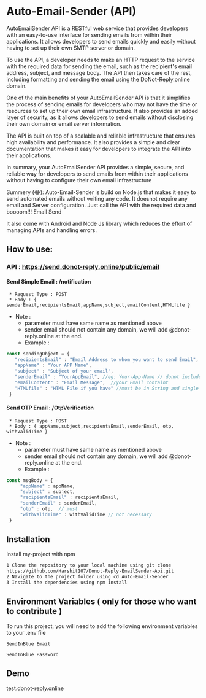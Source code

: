 
# Auto-Email-Sender (API)

AutoEmailSender API is a RESTful web service that provides developers with an easy-to-use interface for sending emails from within their applications. It allows developers to send emails quickly and easily without having to set up their own SMTP server or domain.

To use the API, a developer needs to make an HTTP request to the service with the required data for sending the email, such as the recipient's email address, subject, and message body. The API then takes care of the rest, including formatting and sending the email using the DoNot-Reply.online domain.

One of the main benefits of your AutoEmailSender API is that it simplifies the process of sending emails for developers who may not have the time or resources to set up their own email infrastructure. It also provides an added layer of security, as it allows developers to send emails without disclosing their own domain or email server information.

The API is built on top of a scalable and reliable infrastructure that ensures high availability and performance. It also provides a simple and clear documentation that makes it easy for developers to integrate the API into their applications.

In summary, your AutoEmailSender API provides a simple, secure, and reliable way for developers to send emails from within their applications without having to configure their own email infrastructure

Summery (😂):
Auto-Email-Sender is build on Node.js that makes it easy to send automated emails without writing any code. It doesnot require any email and Server configuration. Just call the API with the required data and boooom!!! Email Send 


It also come with Android and Node Js library which reduces the effort of managing APIs and handling errors.

## How to use:

### API  : https://send.donot-reply.online/public/email

  
  #### Send Simple Email : /notification
  ```
   * Request Type : POST
   * Body : { senderEmail,recipientsEmail,appName,subject,emailContent,HTMLfile }
 ```
  * Note : 
    * parameter must have same name as mentioned above
    * sender email should not contain any domain, we will add @donot-reply.online at the end.
    * Example : 
   ``` JavaScript
   const sendingObject = {
      "recipientsEmail" : "Email Address to whom you want to send Email", //  use Array of String for multiple email
      "appName" : "Your APP Name", 
      "subject" : "Subject of your email",
      "senderEmail" : "YourAppEmail", //eg: Your-App-Name // donot include @donot-reply.online // no space or special char
      "emailContent" : "Email Message",  //your Email containt
      "HTMLfile" : "HTML File if you have" //must be in String and single html formate  
    } 
  ```
  
   
  #### Send OTP Email : /OtpVerification
  ```
   * Request Type : POST
   * Body : { appName,subject,recipientsEmail,senderEmail, otp, withValidTime }
 ```
  * Note : 
    * parameter must have same name as mentioned above
    * sender email should not contain any domain, we will add @donot-reply.online at the end.
    * Example : 
   ``` JavaScript
  const msgBody = {
        "appName" : appName,
        "subject" : subject,
        "recipientsEmail" : recipientsEmail,
        "senderEmail" : senderEmail,
        "otp" : otp,  // must 
        "withValidTime" : withValidTime // not necessary 
    }
  ```

 

## Installation

Install my-project with npm

```bash
1 Clone the repository to your local machine using git clone
https://github.com/Harshit107/Donot-Reply-EmailSender-Api.git
2 Navigate to the project folder using cd Auto-Email-Sender
3 Install the dependencies using npm install
```
    
## Environment Variables ( only for those who want to contribute )

To run this project, you will need to add the following environment variables to your .env file

`SendInBlue Email`

`SendInBlue Password`



## Demo

test.donot-reply.online

